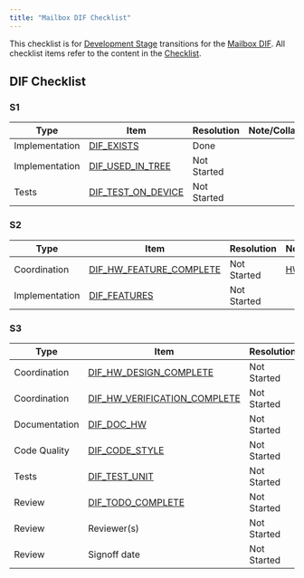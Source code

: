 ```yaml
---
title: "Mailbox DIF Checklist"
---
```




<!--
NOTE: This is a template checklist document that is required to be copied over
to `sw/device/lib/dif/dif_mbx.md` for a new DIF that transitions
from L0 (Specification) to L1 (Development) stage, and updated as needed.
Once done, please remove this comment before checking it in.
-->
This checklist is for [Development Stage](/doc/project_governance/development_stages.md) transitions for the [Mailbox DIF](/hw/ip/mbx/README.md).
All checklist items refer to the content in the [Checklist](/doc/project_governance/checklist/README.md).

<h2>DIF Checklist</h2>

<h3>S1</h3>

Type           | Item                   | Resolution  | Note/Collaterals
---------------|------------------------|-------------|------------------
Implementation | [DIF_EXISTS][]         | Done        |
Implementation | [DIF_USED_IN_TREE][]   | Not Started |
Tests          | [DIF_TEST_ON_DEVICE][] | Not Started |

[DIF_EXISTS]:         /doc/project_governance/checklist/README.md#dif_exists
[DIF_USED_IN_TREE]:   /doc/project_governance/checklist/README.md#dif_used_in_tree
[DIF_TEST_ON_DEVICE]: /doc/project_governance/checklist/README.md#dif_test_on_device

<h3>S2</h3>

Type           | Item                        | Resolution  | Note/Collaterals
---------------|-----------------------------|-------------|------------------
Coordination   | [DIF_HW_FEATURE_COMPLETE][] | Not Started | [HW Dashboard](/hw/README.md)
Implementation | [DIF_FEATURES][]            | Not Started |

[DIF_HW_FEATURE_COMPLETE]: /doc/project_governance/checklist/README.md#dif_hw_feature_complete
[DIF_FEATURES]:            /doc/project_governance/checklist/README.md#dif_features

<h3>S3</h3>

Type           | Item                             | Resolution  | Note/Collaterals
---------------|----------------------------------|-------------|------------------
Coordination   | [DIF_HW_DESIGN_COMPLETE][]       | Not Started |
Coordination   | [DIF_HW_VERIFICATION_COMPLETE][] | Not Started |
Documentation  | [DIF_DOC_HW][]                   | Not Started |
Code Quality   | [DIF_CODE_STYLE][]               | Not Started |
Tests          | [DIF_TEST_UNIT][]                | Not Started |
Review         | [DIF_TODO_COMPLETE][]            | Not Started |
Review         | Reviewer(s)                      | Not Started |
Review         | Signoff date                     | Not Started |

[DIF_HW_DESIGN_COMPLETE]:       /doc/project_governance/checklist/README.md#dif_hw_design_complete
[DIF_HW_VERIFICATION_COMPLETE]: /doc/project_governance/checklist/README.md#dif_hw_verification_complete
[DIF_DOC_HW]:                   /doc/project_governance/checklist/README.md#dif_doc_hw
[DIF_CODE_STYLE]:               /doc/project_governance/checklist/README.md#dif_code_style
[DIF_TEST_UNIT]:                /doc/project_governance/checklist/README.md#dif_test_unit
[DIF_TODO_COMPLETE]:            /doc/project_governance/checklist/README.md#dif_todo_complete

